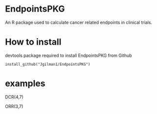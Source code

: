 # EndpointsPKG
An R package used to calculate cancer related endpoints in clinical trials.

# How to install
devtools package required to install EndpointsPKG from Github
```
install_github("Jgilman1/EndpointsPKG")
```
# examples
DCR(4,7)

ORR(3,7)
